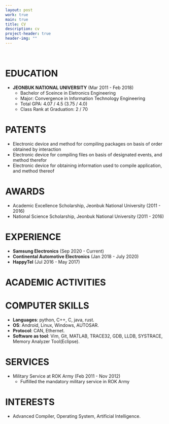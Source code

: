 ```yaml
---
layout: post
work: true
main: true
title: CV
description: cv
project-header: true
header-img: ""
---
```



&nbsp;


# EDUCATION

- __JEONBUK NATIONAL UNIVERSITY__ (Mar 2011 - Feb 2018)
  - Bachelor of Sceince in Eletronics Engineering
  - Major: Convergence in Information Technology Engineering
  - Total GPA: 4.07 / 4.5 (3.75 / 4.0)
  - Class Rank at Graduation: 2 / 70


# PATENTS
- Electronic device and method for compiling packages on basis of order obtained by
interaction
- Electronic device for compiling files on basis of designated events, and method
therefor
- Electronic device for obtaining information used to compile application, and method
thereof

# AWARDS
* Academic Excellence Scholarship, Jeonbuk National University (2011 - 2016)
* National Science Scholarship, Jeonbuk National University (2011 - 2016)

# EXPERIENCE
- __Samsung Electronics__ (Sep 2020 - Current)
- __Continental Automotive Electronics__ (Jan 2018 - July 2020)
- __HappyTel__ (Jul 2016 - May 2017)

# ACADEMIC ACTIVITIES

# COMPUTER SKILLS
- __Languages__: python, C++, C, java, rust.
- __OS__: Android, Linux, Windows, AUTOSAR.
- __Protocol__: CAN, Ethernet.
- __Software as tool__: Vim, Git, MATLAB, TRACE32, GDB, LLDB, SYSTRACE, Memory Analyzer Tool(Eclipse).

# SERVICES
- Military Service at ROK Army (Feb 2011 - Nov 2012)
  - Fulfilled the mandatory military service in ROK Army

# INTERESTS
- Advanced Compiler, Operating System, Artificial Intelligence.